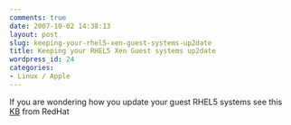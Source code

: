 ```yaml
---
comments: true
date: 2007-10-02 14:38:13
layout: post
slug: keeping-your-rhel5-xen-guest-systems-up2date
title: Keeping your RHEL5 Xen Guest systems up2date
wordpress_id: 24
categories:
- Linux / Apple
---
```


If you are wondering how you update your guest RHEL5 systems see this [KB](http://kbase.redhat.com/faq/FAQ_103_10754.shtm) from RedHat
